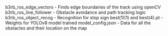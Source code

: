 b3rb_ros_edge_vectors - Finds edge boundaries of the track using openCV
b3rb_ros_line_follower - Obstacle avoidance and path tracking logic
b3rb_ros_object_recog - Recognition for stop sign
best(1)(1) and best(4).pt - Weights for YOLOv8 model trained
model_config.json - Data for all the obstacles and their location on the map
